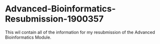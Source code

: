 # Advanced-Bioinformatics-Resubmission-1900357
This wil contain all of the information for my resubmission of the Advanced Bioinformatics Module.
